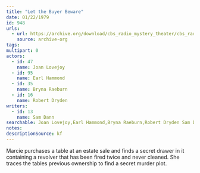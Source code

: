 ```yaml
---
title: "Let the Buyer Beware"
date: 01/22/1979
id: 948
urls: 
  - url: https://archive.org/download/cbs_radio_mystery_theater/cbs_radio_mystery_theater-0901-0950.zip/cbs_radio_mystery_theater-0901-0950%2Fcbsrmt_0948_let_the_buyer_beware.mp3
    source: archive-org
tags: 
multipart: 0
actors:  
  - id: 47
    name: Joan Lovejoy  
  - id: 95
    name: Earl Hammond  
  - id: 35
    name: Bryna Raeburn  
  - id: 16
    name: Robert Dryden
writers:  
  - id: 13
    name: Sam Dann
searchable: Joan Lovejoy,Earl Hammond,Bryna Raeburn,Robert Dryden Sam Dann
notes: 
descriptionSource: kf
---
```

Marcie purchases a table at an estate sale and finds a secret drawer in it containing a revolver that has been fired twice and never cleaned. She traces the tables previous ownership to find a secret murder plot.